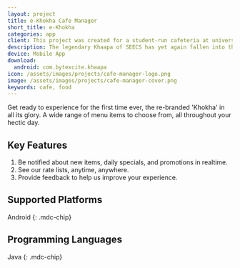 ```yaml
---
layout: project
title: e-Khokha Cafe Manager
short_title: e-Khokha 
categories: app
client: This project was created for a student-run cafeteria at university, the Khaapa at NUST-SEECS.
description: The legendary Khaapa of SEECS has yet again fallen into the hands of the SE batch and this time it's SE5B.
device: Mobile App
download:
  android: com.bytexcite.khaapa
icon: /assets/images/projects/cafe-manager-logo.png
image: /assets/images/projects/cafe-manager-cover.png
keywords: cafe, food
---
```


Get ready to experience for the first time ever, the re-branded 'Khokha' in all its glory. A wide range of menu items to choose from, all throughout your hectic day.

## Key Features

1. Be notified about new items, daily specials, and promotions in realtime.
2. See our rate lists, anytime, anywhere.
3. Provide feedback to help us improve your experience.

## Supported Platforms

Android
{: .mdc-chip}

## Programming Languages

Java
{: .mdc-chip}
